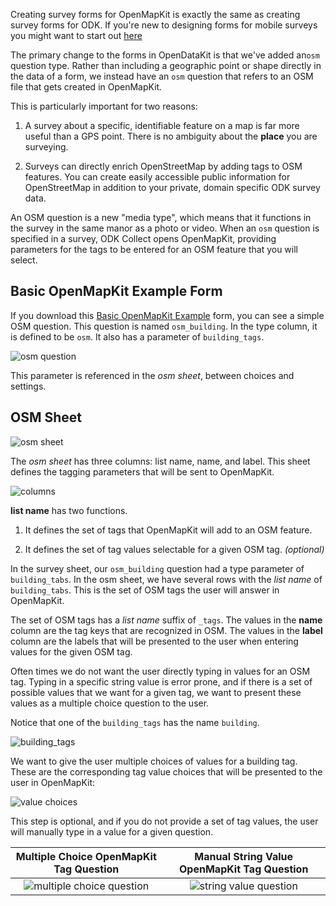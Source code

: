 Creating survey forms for OpenMapKit is exactly the same as creating survey forms for ODK. If you're new to designing forms for mobile surveys you might want to start out [here](https://opendatakit.org/help/form-design/)

The primary change to the forms in OpenDataKit is that we've added an`osm` question type. Rather than including a geographic point or shape directly in the data of a form, we instead have an `osm` question that refers to an OSM file that gets created in OpenMapKit.

This is particularly important for two reasons:

1. A survey about a specific, identifiable feature on a map is far more useful than a GPS point. There is no ambiguity about the __place__ you are surveying.

2. Surveys can directly enrich OpenStreetMap by adding tags to OSM features. You can create easily accessible public information for OpenStreetMap in addition to your private, domain specific ODK survey data.

An OSM question is a new "media type", which means that it functions in the survey in the same manor as a photo or video. When an `osm` question is specified in a survey, ODK Collect opens OpenMapKit, providing parameters for the tags to be entered for an OSM feature that you will select.

## Basic OpenMapKit Example Form

If you download this [Basic OpenMapKit Example](http://openmapkit.org/downloads/XLSForms/example_basic.xlsx) form, you can see a simple OSM question. This question is named `osm_building`. In the type column, it is defined to be `osm`. It also has a parameter of `building_tags`.

![osm question](https://cloud.githubusercontent.com/assets/556367/7404927/8fcfdbaa-ee9f-11e4-98a8-58b5a74e5433.png)

This parameter is referenced in the _osm sheet_, between choices and settings.

## OSM Sheet

![osm sheet](https://cloud.githubusercontent.com/assets/556367/7404929/9418893c-ee9f-11e4-9249-b684ff33e16a.png)

The _osm sheet_ has three columns: list name, name, and label. This sheet defines the tagging parameters that will be sent to OpenMapKit.

![columns](https://cloud.githubusercontent.com/assets/556367/7406236/e86fcefa-eeb3-11e4-9b71-f90a0e3e593a.png)

__list name__ has two functions. 

1. It defines the set of tags that OpenMapKit will add to an OSM feature.

2. It defines the set of tag values selectable for a given OSM tag. _(optional)_

In the survey sheet, our `osm_building` question had a type parameter of `building_tabs`. In the osm sheet, we have several rows with the _list name_ of `building_tabs`. This is the set of OSM tags the user will answer in OpenMapKit.

The set of OSM tags has a _list name_ suffix of `_tags`. The values in the __name__ column are the tag keys that are recognized in OSM. The values in the __label__ column are the labels that will be presented to the user when entering values for the given OSM tag.

Often times we do not want the user directly typing in values for an OSM tag. Typing in a specific string value is error prone, and if there is a set of possible values that we want for a given tag, we want to present these values as a multiple choice question to the user.

Notice that one of the `building_tags` has the name `building`.

![building_tags](https://cloud.githubusercontent.com/assets/556367/7404922/8c1d221a-ee9f-11e4-8bd8-d289e85a1fa9.png)

We want to give the user multiple choices of values for a building tag. These are the corresponding tag value choices that will be presented to the user in OpenMapKit:

![value choices](https://cloud.githubusercontent.com/assets/556367/7404920/875f2386-ee9f-11e4-9d00-773eb8ac481b.png)

This step is optional, and if you do not provide a set of tag values, the user will manually type in a value for a given question.

Multiple Choice OpenMapKit Tag Question             |  Manual String Value OpenMapKit Tag Question
:-------------------------:|:-------------------------:
![multiple choice question](https://cloud.githubusercontent.com/assets/556367/7404896/31078528-ee9f-11e4-851f-a8943a66584b.png)  |  ![string value question](https://cloud.githubusercontent.com/assets/556367/7404898/37291566-ee9f-11e4-9f23-b5eee42bdfea.png)
